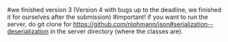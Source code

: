 #we finished version 3 (Version 4 with bugs up to the deadline, we finished it for ourselves after the submission)
#important!
if you want to run the server, do git clone for https://github.com/nlohmann/json#serialization--deserialization in the server directory (where the classes are).  
